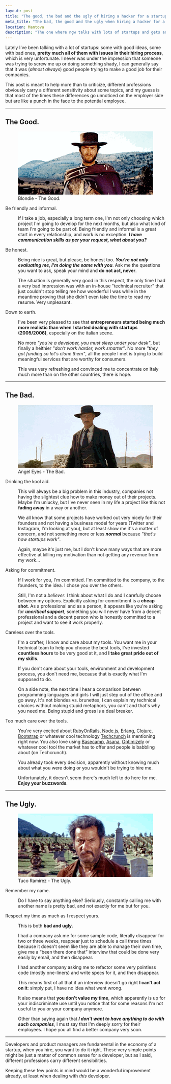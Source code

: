 ```yaml
---
layout: post
title: "The good, the bad and the ugly of hiring a hacker for a startup."
meta_title: "The bad, the good and the ugly when hiring a hacker for a startup | NoFeed.org"
location: Mantova
description: "The one where ngw talks with lots of startups and gets an idea about why finding hackers is kind of a problem for them"
---
```

Lately I've been talking with a lot of startups: some with good ideas, some with bad ones, **pretty much all of them with issues in their hiring process**, which is very unfortunate. I never was under the impression that someone was trying to screw me up or doing something shady, I can generally say that it was (*almost always*) good people trying to make a good job for their companies.

This post is meant to help more than to criticize, different professions obviously carry a different sensitivity about some topics, and my guess is that most of the times these differences go unnoticed on the employer side but are like a punch in the face to the potential employee.

***

## The Good.

<figure>
  <img src="/images/4/the-good.png" />
	<figcaption>Blondie - The Good.</figcaption>
</figure>

<dl>
<dt>Be friendly and informal.</dt>
<dd>
<p>If I take a job, especially a long term one, I'm not only choosing which project I'm going to develop for the next months, but also what kind of team I'm going to be part of. Being friendly and informal is a great start in every relationship, and work is no exception. <em><strong>I have communication skills as per your request, what about you?</strong></em></p>
</dd>
<dt>Be honest.</dt>
<dd>
<p>Being nice is great, but please, be honest too. <em><strong>You're not only evaluating me, I'm doing the same with you</strong></em>. Ask me the questions you want to ask, speak your mind and <strong>do not act, never</strong>.</p>
<p>The situation is generally very good in this respect, the only time I had a very bad impression was with an in-house "technical recruiter" that just couldn't stop telling me how wonderful I was while in the meantime proving that she didn't even take the time to read my resume. Very unpleasant.</p>
</dd>
<dt>Down to earth.</dt>
<dd>
<p>I've been very pleased to see that <strong>entrepreneurs started being much more realistic than when I started dealing with startups (2005/2006)</strong>, especially on the italian scene.</p>
<p>No more <em>"you're a developer, you must sleep under your desk"</em>, but finally a helthier <em>"don't work harder, work smarter"</em>. No more <em>"they got funding so let's clone them"</em>, all the people I met is trying to build meaningful services that are worthy for consumers.</p>
<p>This was very refreshing and convinced me to concentrate on Italy much more than on the other countries, there is hope.</p>
</dd>
</dl>

***

## The Bad.

<figure>
  <img src="/images/4/the-bad.png" />
	<figcaption>Angel Eyes - The Bad.</figcaption>
</figure>

<dl>
<dt>Drinking the kool aid.</dt>
<dd>
<p>This will always be a big problem in this industry, companies not having the slightest clue how to make money out of their projects. Maybe I'm unlucky, but I've never seen in my life a project like this not <strong>fading away</strong> in a way or another.</p>
<p>We all know that some projects have worked out very nicely for their founders and not having a business model for years (Twitter and Instagram, I'm looking at you), but at least show me it's a matter of concern, and not something more or less <em><strong>normal</strong></em> because <em>"that's how startups work"</em>.</p>
<p>Again, maybe it's just me, but I don't know many ways that are more effective at killing my motivation than not getting any revenue from my work&hellip;</p>
</dd>
<dt>Asking for commitment.</dt>
<dd>
<p>If I work for you, I'm committed. I'm committed to the company, to the founders, to the idea. I chose you over the others.</p>
<p>Still, I'm not a <em>believer</em>. I think about what I do and I carefully choose between my options. Explicitly asking for commitment is a <strong>cheap shot</strong>. As a professional and as a person, it appears like you're asking for <em><strong>uncritical support</strong></em>, something you will never have from a decent professional and a decent person who is honestly committed to a project and want to see it work properly.</p>
</dd>
<dt>Careless over the tools.</dt>
<dd>
<p>I'm a crafter, I know and care about my tools. You want me in your technical team to help you choose the best tools, I've invested <strong>countless hours</strong> to be very good at it, and <strong>I take great pride out of my skills</strong>.</p>
<p>If you don't care about your tools, environment and development process, you don't need me, because that is exactly what I'm supposed to do.</p>
<p>On a side note, the next time I hear a comparison between programming languages and girls I will just step out of the office and go away. It's not blondes vs. brunettes, I can explain my technical choices without making stupid metaphors, you can't and that's why you need me. Being stupid and gross is a deal breaker.</p>
</dd>
<dt>Too much care over the tools.</dt>
<dd>
<p>You're very excited about <a href="http://rubyonrails.com">RubyOnRails</a>, <a href="http://nodejs.org">Node.js</a>, <a href="http://erlang.com">Erlang</a>, <a href="http://clojure.org">Clojure</a>, <a href="http://twitter.github.com/bootstrap/">Bootstrap</a> or whatever cool technology <a href="http://techcrunch.com">Techcrunch</a> is mentioning right now. You also love using <a href="http://basecamphq.com">Basecamp</a>, <a href="http://asana.com">Asana</a>, <a href="http://optimizely.com">Optimizely</a> or whatever cool tool the market has to offer and people is babbling about (on Techcrunch).</p>
<p>You already took every decision, apparently without knowing much about what you were doing or you wouldn't be trying to hire me.</p>
<p>Unfortunately, it doesn't seem there's much left to do here for me. <strong>Enjoy your buzzwords</strong>.</p>
</dd>
</dl>

***

## The Ugly.

<figure>
  <img src="/images/4/the-ugly.png" />
	<figcaption>Tuco Ramirez - The Ugly.</figcaption>
</figure>

<dl>
<dt>Remember my name.</dt>
<dd>
<p>Do I have to say anything else? Seriously, constantly calling me with another name is pretty bad, and not exactly for me but for you.</p>
</dd>
<dt>Respect my time as much as I respect yours.</dt>
<dd>
<p>This is both <strong>bad and ugly</strong>.</p>
<p>I had a company ask me for some sample code, literally disappear for two or three weeks, reappear just to schedule a call three times because it doesn't seem like they are able to manage their own time, give me a &ldquo;been there done that&rdquo; interview that could be done very easily by email, and then disappear.</p>
<p>I had another company asking me to refactor some very pointless code (mostly one-liners) and write specs for it, and then disappear.</p>
<p>This means first of all that if an interview doesn't go right <strong>I can't act on it</strong>: simply put, I have no idea what went wrong.</p>
<p>It also means that <strong>you don't value my time</strong>, which apparently is up for your indiscriminate use until you notice that for some reasons I'm not useful to you or your company anymore.</p>
<p>Other than saying again that <em><strong>I don't want to have anything to do with such companies</strong></em>, I must say that I'm deeply sorry for their employees. I hope you all find a better company very soon.</p>
</dd>
</dl>

***

Developers and product managers are fundamental in the economy of a startup, when you hire, you want to do it right. These very simple points might be just a matter of common sense for a developer, but as I said, different professions carry different sensibilities.

Keeping these few points in mind would be a wonderful improvement already, at least when dealing with <em>this</em> developer. 